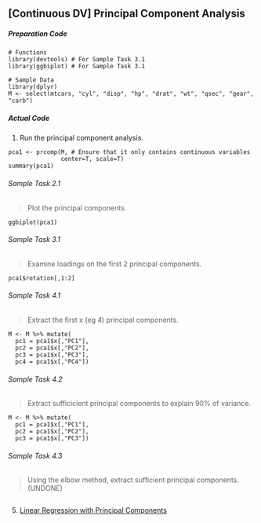 ## \[Continuous DV\] Principal Component Analysis
##### Preparation Code
```
# Functions
library(devtools) # For Sample Task 3.1
library(ggbiplot) # For Sample Task 3.1

# Sample Data
library(dplyr)
M <- select(mtcars, "cyl", "disp", "hp", "drat", "wt", "qsec", "gear", "carb")
```
##### Actual Code
1.  Run the principal component analysis.
```
pca1 <- prcomp(M, # Ensure that it only contains continuous variables
               center=T, scale=T)
summary(pca1)
```
###### Sample Task 2.1
>Plot the principal components.
```
ggbiplot(pca1)
```
###### Sample Task 3.1
>Examine loadings on the first 2 principal components.
```
pca1$rotation[,1:2]
```
###### Sample Task 4.1
> Extract the first x (eg 4) principal components.
```
M <- M %>% mutate(
  pc1 = pca1$x[,"PC1"],
  pc2 = pca1$x[,"PC2"],
  pc3 = pca1$x[,"PC3"],
  pc4 = pca1$x[,"PC4"])
```
###### Sample Task 4.2
>Extract sufficicient principal components to explain 90% of variance.
```
M <- M %>% mutate(
  pc1 = pca1$x[,"PC1"],
  pc2 = pca1$x[,"PC2"],
  pc3 = pca1$x[,"PC3"])
```
###### Sample Task 4.3
> Using the elbow method, extract sufficient principal components. (UNDONE)
```
```
5. [Linear Regression with Principal Components](../../[SC]-Predictive-Analytics/[SC]-Linear-&-Logistic-Regression/[M]-Linear-Regression-with-Principal-Components.md)
